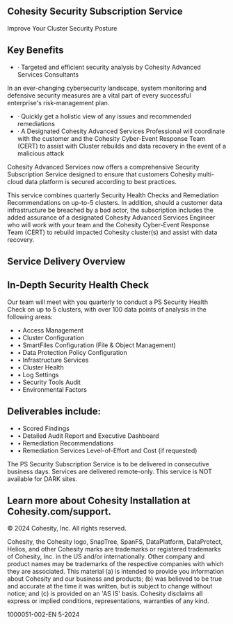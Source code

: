 <!-- image -->

## Cohesity Security Subscription Service

Improve Your Cluster Security Posture

## Key Benefits

- ·  Targeted and efficient security analysis by Cohesity Advanced Services Consultants

In an ever-changing cybersecurity landscape, system monitoring and defensive security measures are a vital part of every successful enterprise's risk-management plan.

- ·  Quickly get a holistic view of any issues and recommended remediations
- ·  A Designated Cohesity Advanced Services Professional will coordinate with the customer and the Cohesity Cyber-Event Response Team (CERT) to assist with Cluster rebuilds and data recovery in the event of a malicious attack

Cohesity Advanced Services now offers a comprehensive Security Subscription Service designed to ensure that customers Cohesity multi-cloud data platform is secured according to best practices.

This service combines quarterly Security Health Checks and Remediation Recommendations on up-to-5 clusters. In addition, should a customer data infrastructure be breached by a bad actor, the subscription includes the added assurance of a designated Cohesity Advanced Services Engineer who will work with your team and the Cohesity Cyber-Event Response Team (CERT) to rebuild impacted Cohesity cluster(s) and assist with data recovery.

## Service Delivery Overview

## In-Depth Security Health Check

Our team will meet with you quarterly to conduct a PS Security Health Check on up to 5 clusters, with over 100 data points of analysis in the following areas:

- •  Access Management
- •  Cluster Configuration
- •  SmartFiles Configuration (File &amp; Object Management)
- •  Data Protection Policy Configuration
- •  Infrastructure Services
- •  Cluster Health
- •  Log Settings
- •  Security Tools Audit
- •  Environmental Factors

## Deliverables include:

- •  Scored Findings
- •  Detailed Audit Report and Executive Dashboard
- •  Remediation Recommendations
- •  Remediation Services Level-of-Effort and Cost (if requested)

The PS Security Subscription Service is to be delivered in consecutive business days. Services are delivered remote-only. This service is NOT available for DARK sites.

## Learn more about Cohesity Installation at Cohesity.com/support.

© 2024 Cohesity, Inc. All rights reserved.

Cohesity, the Cohesity logo, SnapTree, SpanFS, DataPlatform, DataProtect, Helios, and other Cohesity marks are trademarks or registered trademarks of Cohesity, Inc. in the US and/or internationally. Other company and product names may be trademarks of the respective companies with which they are associated. This material (a) is intended to provide you information about Cohesity and our business and products; (b) was believed to be true and accurate at the time it was written, but is subject to change without notice; and (c) is provided on an 'AS IS' basis. Cohesity disclaims all express or implied conditions, representations, warranties of any kind.

1000051-002-EN  5-2024